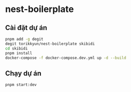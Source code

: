 # nest-boilerplate

## Cài đặt dự án

```bash
pnpm add -g degit
degit torikkyun/nest-boilerplate skibidi
cd skibidi
pnpm install
docker-compose -f docker-compose.dev.yml up -d --build
```

## Chạy dự án

```bash
pnpm start:dev
```
